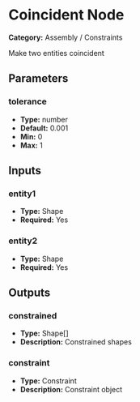 
# Coincident Node

**Category:** Assembly / Constraints

Make two entities coincident

## Parameters


### tolerance
- **Type:** number
- **Default:** 0.001
- **Min:** 0
- **Max:** 1



## Inputs


### entity1
- **Type:** Shape
- **Required:** Yes



### entity2
- **Type:** Shape
- **Required:** Yes



## Outputs


### constrained
- **Type:** Shape[]
- **Description:** Constrained shapes


### constraint
- **Type:** Constraint
- **Description:** Constraint object



